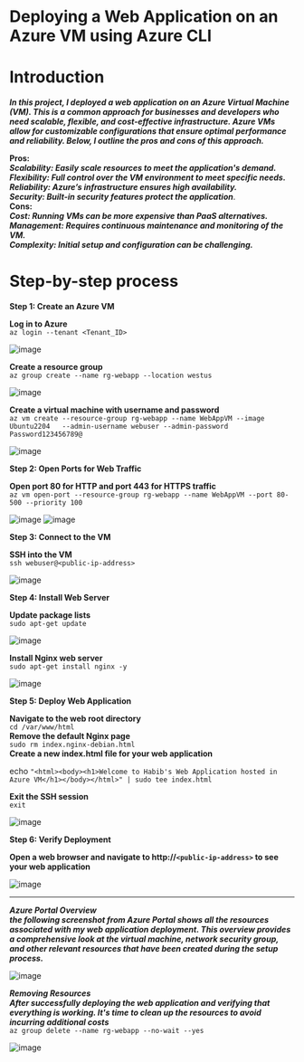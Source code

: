 # Deploying a Web Application on an Azure VM using Azure CLI
# Introduction
***In this project, I deployed a web application on an Azure Virtual Machine (VM). This is a common approach for businesses and developers who need scalable, flexible, and cost-effective infrastructure.
Azure VMs allow for customizable configurations that ensure optimal performance and reliability. Below, I outline the pros and cons of this approach.***
  
**Pros:**  
***Scalability: Easily scale resources to meet the application's demand.  
Flexibility: Full control over the VM environment to meet specific needs.  
Reliability: Azure’s infrastructure ensures high availability.  
Security: Built-in security features protect the application***.  
**Cons:**  
***Cost: Running VMs can be more expensive than PaaS alternatives.  
Management: Requires continuous maintenance and monitoring of the VM.  
Complexity: Initial setup and configuration can be challenging.***  

# Step-by-step process  

**Step 1: Create an Azure VM**  

**Log in to Azure**  
`az login --tenant <Tenant_ID>`  

![image](https://github.com/user-attachments/assets/84c2f61a-6936-46ab-a00d-666a2fb21f02)


**Create a resource group**  
`az group create --name rg-webapp --location westus`  

![image](https://github.com/user-attachments/assets/b55d0c17-8249-4c75-822b-12b03c12d6f3)


**Create a virtual machine with username and password**  
`az vm create --resource-group rg-webapp --name WebAppVM --image Ubuntu2204   --admin-username webuser --admin-password Password123456789@`  

![image](https://github.com/user-attachments/assets/e2e4f47e-f12e-4be0-91c8-997c55ecfb42)  



**Step 2: Open Ports for Web Traffic**  

**Open port 80 for HTTP and port 443 for HTTPS traffic**  
`az vm open-port --resource-group rg-webapp --name WebAppVM --port 80-500 --priority 100`  

![image](https://github.com/user-attachments/assets/393c8a74-91c9-48c1-b41f-327703292b94)
![image](https://github.com/user-attachments/assets/69445237-1b67-494c-a6e2-715afd47cd04)



**Step 3: Connect to the VM**  

**SSH into the VM**  
`ssh webuser@<public-ip-address>`  

![image](https://github.com/user-attachments/assets/56a9a03d-54e8-4ae6-85a1-ae77ac643b35)


**Step 4: Install Web Server**  

**Update package lists**  
`sudo apt-get update`  

![image](https://github.com/user-attachments/assets/61492c75-3035-4f5a-bb1d-3a8ba8d508a2)


**Install Nginx web server**  
`sudo apt-get install nginx -y`  

![image](https://github.com/user-attachments/assets/b8037e92-abed-4980-ae24-7df33d3318e4)


**Step 5: Deploy Web Application**  

**Navigate to the web root directory**  
`cd /var/www/html`  
**Remove the default Nginx page**  
`sudo rm index.nginx-debian.html`   
**Create a new index.html file for your web application**

echo `"<html><body><h1>Welcome to Habib's Web Application hosted in Azure VM</h1></body></html>" | sudo tee index.html`

**Exit the SSH session**  
`exit`  

![image](https://github.com/user-attachments/assets/c1fa80c0-445c-4155-b5bf-7cc990dc292b)



**Step 6: Verify Deployment**  


**Open a web browser and navigate to http://`<public-ip-address>` to see your web application**  

![image](https://github.com/user-attachments/assets/36729c5e-a8fa-47ed-8f0e-ab0d0669b8be)


----------------------------------------------------------------------------------------------------------------------------------------------------------------------------

***Azure Portal Overview***  
***the following screenshot from Azure Portal shows all the resources associated with my web application deployment. This overview provides a comprehensive look at the virtual machine, network security group, and other relevant resources that have been created during the setup process.***  

![image](https://github.com/user-attachments/assets/578dd8c5-e6e4-4169-95f3-751c8954d30e)  


***Removing Resources***  
***After successfully deploying the web application and verifying that everything is working. It's time to clean up the resources to avoid incurring additional costs***  
`az group delete --name rg-webapp --no-wait --yes`  

![image](https://github.com/user-attachments/assets/403c40ba-deac-40c2-b0de-6b31de4f6d17)




